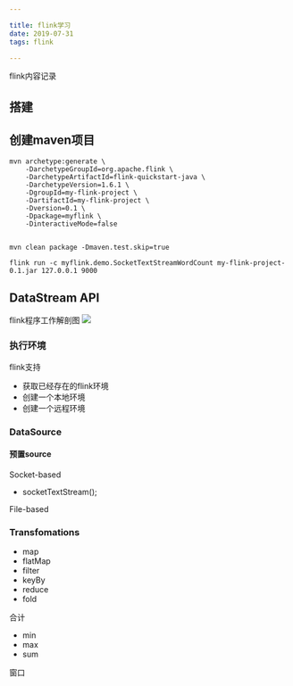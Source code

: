 ```yaml
---

title: flink学习
date: 2019-07-31
tags: flink

---
```


flink内容记录

<!--more-->

## 搭建

## 创建maven项目

```
mvn archetype:generate \
    -DarchetypeGroupId=org.apache.flink \
    -DarchetypeArtifactId=flink-quickstart-java \
    -DarchetypeVersion=1.6.1 \
    -DgroupId=my-flink-project \
    -DartifactId=my-flink-project \
    -Dversion=0.1 \
    -Dpackage=myflink \
    -DinteractiveMode=false

```

```

mvn clean package -Dmaven.test.skip=true

```

```
flink run -c myflink.demo.SocketTextStreamWordCount my-flink-project-0.1.jar 127.0.0.1 9000
```

## DataStream API
flink程序工作解剖图
![](http://rgr3ifyzo.sabkt.gdipper.com/FIyXNI.png)

### 执行环境

flink支持
- 获取已经存在的flink环境
- 创建一个本地环境
- 创建一个远程环境

### DataSource

#### 预置source

Socket-based

- socketTextStream();

File-based

### Transfomations

- map
- flatMap
- filter
- keyBy
- reduce
- fold

合计

- min
- max
- sum

窗口




